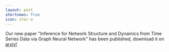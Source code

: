 ```yaml
---
layout: post
shortnews: True
icon: star-o
---
```


Our new paper "Inference for Network Structure and Dynamics from Time Series Data via Graph Neural Network" has been published, download it on <a href='https://arxiv.org/pdf/2001.06576.pdf' >arxiv!</a>